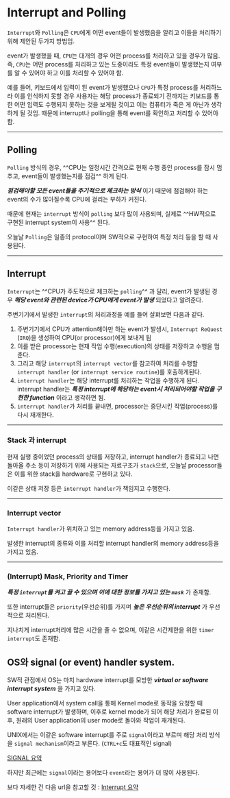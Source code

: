 # Interrupt and Polling

`Interrupt`와 `Polling`은 `CPU`에게 어떤 event들이 발생했음을 알리고 이들을 처리하기 위해 제안된 두가지 방법임.

event가 발생했을 때, `CPU`는 대개의 경우 어떤 process를 처리하고 있을 경우가 많음. 즉, `CPU`는 어떤 process를 처리하고 있는 도중이라도 특정 event들이 발생했는지 여부를 알 수 있어야 하고 이를 처리할 수 있어야 함.

예를 들어, 키보드에서 입력이 된 event가 발생했으나 `CPU`가 특정 process를 처리하느라 이를 인식하지 못할 경우 사용자는 해당 process가 종료되기 전까지는 키보드를 통한 어떤 입력도 수행되지 못하는 것을 보게될 것이고 이는 컴퓨터가 죽은 게 아닌가 생각하게 될 것임. 때문에 interrupt나 polling을 통해 event를 확인하고 처리할 수 있어야 함.

---

## Polling

`Polling` 방식의 경우, ^^CPU는 일정시간 간격으로 현재 수행 중인 process를 잠시 멈추고, event들이 발생했는지를 점검^^ 하게 된다.  

***점검해야할 모든 event들을 주기적으로 체크하는 방식*** 이기 때문에 점검해야 하는 event의 수가 많아질수록 CPU에 걸리는 부하가 커진다. 

때문에 현재는 `interrupt` 방식이 `polling` 보다 많이 사용되며, 실제로 ^^HW적으로 구현된 interrupt system이 사용^^ 된다. 

오늘날 `Polling`은 일종의 protocol이며  SW적으로 구현하여 특정 처리 등을 할 때 사용된다.

---

## Interrupt

`Interrupt`는 ^^CPU가 주도적으로 체크하는 `polling`^^ 과 달리, event가 발생된 경우 ***해당 event와 관련된 device가 CPU에게 event가 발생*** 되었다고 알려준다.

주변기기에서 발생한 `interrupt`의 처리과정을 예를 들어 살펴보면 다음과 같다.

1. 주변기기에서 CPU가 attention해야만 하는 event가 발생시, `Interrupt ReQuest` (`IRQ`)을 생성하여 CPU(or processor)에게 보내게 됨
2. 이를 받은 processor는 현재 작업 수행(execution)의 상태를 저장하고 수행을 멈춘다. 
3. 그리고 해당 `interrupt`의 `interrupt vector`를 참고하여 처리를 수행할 `interrupt handler` (or `interrupt service routine`)를 호출하게된다.
4. `interrupt handler`는 해당 interrupt를 처리하는 작업을 수행하게 된다. interrupt handler는 ***특정 interrupt에 해당하는 event시 처리되어야할 작업을 구현한 function*** 이라고 생각하면 됨.
5. `interrupt handler`가 처리를 끝내면, processor는 중단시킨 작업(process)를 다시 재개한다.

---

### Stack 과 interrupt

현재 실행 중이었던 process의 상태를 저장하고, interrupt handler가 종료되고 나면 돌아올 주소 등이 저장하기 위해 사용되는 자료구조가 `stack`으로, 오늘날 processor들은 이를 위한 stack을 hardware로 구현하고 있다.

이같은 상태 저장 등은 `interrupt handler`가 책임지고 수행한다.

---

### Interrupt vector

`Interrupt handler`가 위치하고 있는 memory address등을 가지고 있음.

발생한 interrupt의 종류와 이를 처리할 interrupt handler의 memory address등을 가지고 있음.

---

### (Interrupt) Mask, Priority and Timer

***특정 `interrupt`를 켜고 끌 수 있으며 이에 대한 정보를 가지고 있는 `mask`*** 가 존재함.

또한 interrupt들은 `priority`(우선순위)를 가지며 ***높은 우선순위의 interrupt*** 가 우선적으로 처리된다.

지나치게 interrupt처리에 많은 시간을 줄 수 없으며, 이같은 시간제한을 위한 `timer interrupt`도 존재함.

## OS와 signal (or event) handler system.

SW적 관점에서 OS는 마치 hardware interrupt를 모방한 ***virtual or software interrupt system*** 을 가지고 있다.

User application에서 system call을 통해 Kernel mode로 동작을 요청할 때 software interrupt가 발생하며, 이후로 kernel mode가 되어 해당 처리가 완료된 이후, 원래의 User application의 user mode로 돌아와 작업이 재개된다.

UNIX에서는 이같은 software interrupt를 주로 `signal`이라고 부르며 해당 처리 방식을 `signal mechanism`이라고 부른다. (`CTRL+c`도 대표적인 signal)

[SIGNAL 요약](https://ds31x.tistory.com/132)

하지만 최근에는 `signal`이라는 용어보다 `event`라는 용어가 더 많이 사용된다.

보다 자세한 건 다음 url을 참고할 것 : [Interrupt 요약](https://dsaint31.tistory.com/447)

